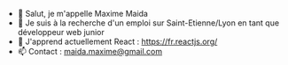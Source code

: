 - 👋 Salut, je m'appelle Maxime Maida
- 👀 Je suis à la recherche d'un emploi sur Saint-Etienne/Lyon en tant que développeur web junior
- 🌱 J'apprend actuellement  React : https://fr.reactjs.org/
- 📫 Contact : maida.maxime@gmail.com

<!---
8kmh/8kmh is a ✨ special ✨ repository because its `README.md` (this file) appears on your GitHub profile.
You can click the Preview link to take a look at your changes.
--->
